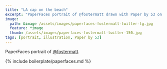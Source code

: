 ```yaml
---
title: "LA cap on the beach"
excerpt: "PaperFaces portrait of @fostermatt drawn with Paper by 53 on an iPad."
image: 
  path: &image /assets/images/paperfaces-fostermatt-twitter-lg.jpg 
  feature: *image
  thumb: /assets/images/paperfaces-fostermatt-twitter-150.jpg
tags: [portrait, illustration, Paper by 53]
---
```


PaperFaces portrait of [@fostermatt](http://twitter.com/fostermatt).

{% include boilerplate/paperfaces.md %}